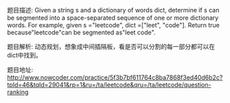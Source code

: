 ﻿题目描述:
Given a string s and a dictionary of words dict, determine if s can be segmented into a space-separated sequence of one or more dictionary words.
For example, given
s ="leetcode",
dict =["leet", "code"].
Return true because"leetcode"can be segmented as"leet code".

题目解析:
动态规划，想象成中间插隔板，看是否可以分割的每一部分都可以在dict中找到。

题目地址:
http://www.nowcoder.com/practice/5f3b7bf611764c8ba7868f3ed40d6b2c?tpId=46&tqId=29041&rp=1&ru=/ta/leetcode&qru=/ta/leetcode/question-ranking